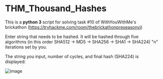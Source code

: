 # THM_Thousand_Hashes
This is a **python 3** script for solving task #10 of WithYouWithMe's brickathon (https://tryhackme.com/room/thebrickathonpreseasonvi) 

Enter string that needs to be hashed. It will be hashed through five algorithms (in this order SHA512 -> MD5 -> SHA256 -> SHA1 -> SHA224) "n" iterations set by you.

The string you input, number of cycles, and final hash (SHA224) is displayed:

![image](https://user-images.githubusercontent.com/10188810/156866847-f906b79d-2f9b-4a1b-987f-437561f15f9d.png)
